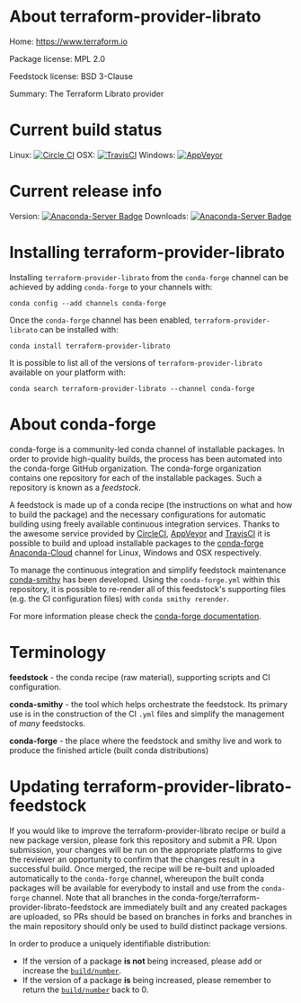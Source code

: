 About terraform-provider-librato
================================

Home: https://www.terraform.io

Package license: MPL 2.0

Feedstock license: BSD 3-Clause

Summary: The Terraform Librato provider



Current build status
====================

Linux: [![Circle CI](https://circleci.com/gh/conda-forge/terraform-provider-librato-feedstock.svg?style=shield)](https://circleci.com/gh/conda-forge/terraform-provider-librato-feedstock)
OSX: [![TravisCI](https://travis-ci.org/conda-forge/terraform-provider-librato-feedstock.svg?branch=master)](https://travis-ci.org/conda-forge/terraform-provider-librato-feedstock)
Windows: [![AppVeyor](https://ci.appveyor.com/api/projects/status/github/conda-forge/terraform-provider-librato-feedstock?svg=True)](https://ci.appveyor.com/project/conda-forge/terraform-provider-librato-feedstock/branch/master)

Current release info
====================
Version: [![Anaconda-Server Badge](https://anaconda.org/conda-forge/terraform-provider-librato/badges/version.svg)](https://anaconda.org/conda-forge/terraform-provider-librato)
Downloads: [![Anaconda-Server Badge](https://anaconda.org/conda-forge/terraform-provider-librato/badges/downloads.svg)](https://anaconda.org/conda-forge/terraform-provider-librato)

Installing terraform-provider-librato
=====================================

Installing `terraform-provider-librato` from the `conda-forge` channel can be achieved by adding `conda-forge` to your channels with:

```
conda config --add channels conda-forge
```

Once the `conda-forge` channel has been enabled, `terraform-provider-librato` can be installed with:

```
conda install terraform-provider-librato
```

It is possible to list all of the versions of `terraform-provider-librato` available on your platform with:

```
conda search terraform-provider-librato --channel conda-forge
```


About conda-forge
=================

conda-forge is a community-led conda channel of installable packages.
In order to provide high-quality builds, the process has been automated into the
conda-forge GitHub organization. The conda-forge organization contains one repository
for each of the installable packages. Such a repository is known as a *feedstock*.

A feedstock is made up of a conda recipe (the instructions on what and how to build
the package) and the necessary configurations for automatic building using freely
available continuous integration services. Thanks to the awesome service provided by
[CircleCI](https://circleci.com/), [AppVeyor](http://www.appveyor.com/)
and [TravisCI](https://travis-ci.org/) it is possible to build and upload installable
packages to the [conda-forge](https://anaconda.org/conda-forge)
[Anaconda-Cloud](http://docs.anaconda.org/) channel for Linux, Windows and OSX respectively.

To manage the continuous integration and simplify feedstock maintenance
[conda-smithy](http://github.com/conda-forge/conda-smithy) has been developed.
Using the ``conda-forge.yml`` within this repository, it is possible to re-render all of
this feedstock's supporting files (e.g. the CI configuration files) with ``conda smithy rerender``.

For more information please check the [conda-forge documentation](https://conda-forge.org/docs/).

Terminology
===========

**feedstock** - the conda recipe (raw material), supporting scripts and CI configuration.

**conda-smithy** - the tool which helps orchestrate the feedstock.
                   Its primary use is in the construction of the CI ``.yml`` files
                   and simplify the management of *many* feedstocks.

**conda-forge** - the place where the feedstock and smithy live and work to
                  produce the finished article (built conda distributions)


Updating terraform-provider-librato-feedstock
=============================================

If you would like to improve the terraform-provider-librato recipe or build a new
package version, please fork this repository and submit a PR. Upon submission,
your changes will be run on the appropriate platforms to give the reviewer an
opportunity to confirm that the changes result in a successful build. Once
merged, the recipe will be re-built and uploaded automatically to the
`conda-forge` channel, whereupon the built conda packages will be available for
everybody to install and use from the `conda-forge` channel.
Note that all branches in the conda-forge/terraform-provider-librato-feedstock are
immediately built and any created packages are uploaded, so PRs should be based
on branches in forks and branches in the main repository should only be used to
build distinct package versions.

In order to produce a uniquely identifiable distribution:
 * If the version of a package **is not** being increased, please add or increase
   the [``build/number``](http://conda.pydata.org/docs/building/meta-yaml.html#build-number-and-string).
 * If the version of a package **is** being increased, please remember to return
   the [``build/number``](http://conda.pydata.org/docs/building/meta-yaml.html#build-number-and-string)
   back to 0.